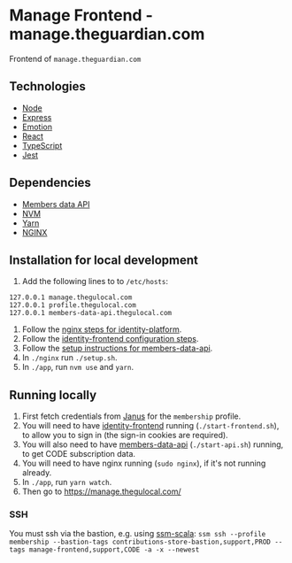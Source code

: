 # Manage Frontend - manage.theguardian.com

Frontend of `manage.theguardian.com`

## Technologies

- [Node](https://nodejs.org/en/)
- [Express](https://expressjs.com/)
- [Emotion](https://emotion.sh)
- [React](https://reactjs.org/)
- [TypeScript](https://www.typescriptlang.org)
- [Jest](https://facebook.github.io/jest/)

## Dependencies

- [Members data API](https://github.com/guardian/members-data-api)
- [NVM](https://github.com/creationix/nvm)
- [Yarn](https://yarnpkg.com/lang/en/)
- [NGINX](https://www.nginx.com)

## Installation for local development

1.  Add the following lines to to `/etc/hosts`:

```
127.0.0.1 manage.thegulocal.com
127.0.0.1 profile.thegulocal.com
127.0.0.1 members-data-api.thegulocal.com
```

1.  Follow the [nginx steps for identity-platform](https://github.com/guardian/identity-platform/blob/master/nginx/README.md#setup-nginx-with-ssl-for-dev).
2.  Follow the [identity-frontend configuration steps](https://github.com/guardian/identity-frontend#configuration).
3.  Follow the [setup instructions for members-data-api](https://github.com/guardian/members-data-api#setting-it-up-locally).
4.  In `./nginx` run `./setup.sh`.
5.  In `./app`, run `nvm use` and `yarn`.

## Running locally

1.  First fetch credentials from [Janus](https://janus.gutools.co.uk/) for the `membership` profile.
2.  You will need to have [identity-frontend](https://github.com/guardian/identity-frontend) running (`./start-frontend.sh`), to allow you to sign in (the sign-in cookies are required).
3.  You will also need to have [members-data-api](https://github.com/guardian/members-data-api) (`./start-api.sh`) running, to get CODE subscription data.
4.  You will need to have nginx running (`sudo nginx`), if it's not running already.
5.  In `./app`, run `yarn watch`.
6.  Then go to https://manage.thegulocal.com/


### SSH
You must ssh via the bastion, e.g. using [ssm-scala](https://github.com/guardian/ssm-scala):
`ssm ssh --profile membership --bastion-tags contributions-store-bastion,support,PROD --tags manage-frontend,support,CODE -a -x --newest`
